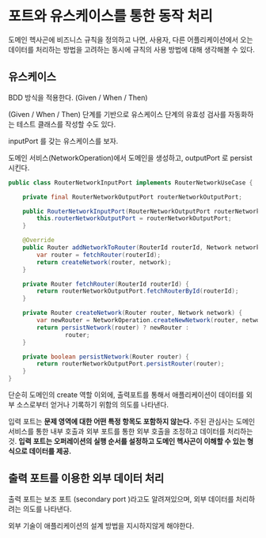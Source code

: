 # 포트와 유스케이스를 통한 동작 처리



도메인 헥사곤에 비즈니스 규칙을 정의하고 나면, 
사용자, 다른 어플리케이션에서 오는 데이터를 처리하는 방법을 고려하는 동시에 규칙의 사용 방법에 대해 생각해볼 수 있다.



## 유스케이스

BDD 방식을 적용한다. (Given / When / Then)

(Given / When / Then) 단계를 기반으로 유스케이스 단계의 유효성 검사를 자동화하는 테스트 클래스를 작성할 수도 있다.



inputPort 를 갖는 유스케이스를 보자.

도메인 서비스(NetworkOperation)에서 도메인을 생성하고, 
outputPort 로 persist 시킨다.

```java
public class RouterNetworkInputPort implements RouterNetworkUseCase {

    private final RouterNetworkOutputPort routerNetworkOutputPort;

    public RouterNetworkInputPort(RouterNetworkOutputPort routerNetworkOutputPort){
        this.routerNetworkOutputPort = routerNetworkOutputPort;
    }

    @Override
    public Router addNetworkToRouter(RouterId routerId, Network network) {
        var router = fetchRouter(routerId);
        return createNetwork(router, network);
    }

    private Router fetchRouter(RouterId routerId) {
        return routerNetworkOutputPort.fetchRouterById(routerId);
    }

    private Router createNetwork(Router router, Network network) {
        var newRouter = NetworkOperation.createNewNetwork(router, network);
        return persistNetwork(router) ? newRouter :
                router;
    }

    private boolean persistNetwork(Router router) {
        return routerNetworkOutputPort.persistRouter(router);
    }
}

```

단순히 도메인의 create 역할 이외에, 출력포트를 통해서 애플리케이션이 데이터를 외부 소스로부터 얻거나 기록하기 위함의 의도를 나타낸다.

입력 포트는 **문제 영역에 대한 어떤 특정 항목도 포함하지 않는다.** 
주된 관심사는 도메인 서비스를 통한 내부 호출과 외부 포트를 통한 외부 호출을 조정하고 데이터를 처리하는 것. 
**입력 포트는 오퍼레이션의 실행 순서를 설정하고 도메인 헥사곤이 이해할 수 있는 형식으로 데이터를 제공.**



## 출력 포트를 이용한 외부 데이터 처리

출력 포트는 보조 포트 (secondary port )라고도 알려져있으며, 외부 데이터를 처리하려는 의도를 나타낸다.

외부 기술이 애플리케이션의 설계 방법을 지시하지않게 해야한다.

